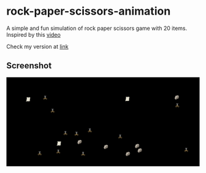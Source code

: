 # rock-paper-scissors-animation
A simple and fun simulation of rock paper scissors game with 20 items. Inspired by this [video](https://www.instagram.com/reel/CkTsMBZvJ_N/)

Check my version at [link](https://vshal-ch.github.io/rock-paper-scissors-animation/)

## Screenshot
![Screenshot of the website](/assets/screenshot.png)
